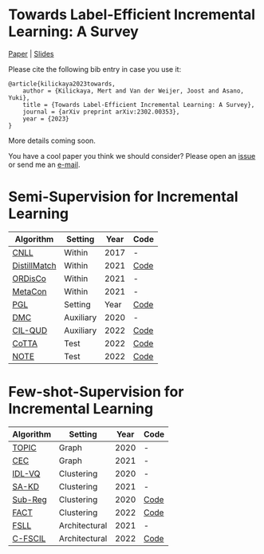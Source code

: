# Towards Label-Efficient Incremental Learning: A Survey

[Paper](https://arxiv.org/pdf/2302.00353.pdf) | [Slides](https://kilickaya.github.io/resume/survey.pdf)

Please cite the following bib entry in case you use it:
```
@article{kilickaya2023towards,
    author = {Kilickaya, Mert and Van der Weijer, Joost and Asano, Yuki},
    title = {Towards Label-Efficient Incremental Learning: A Survey},
    journal = {arXiv preprint arXiv:2302.00353},
    year = {2023}
}
```


More details coming soon.

You have a cool paper you think we should consider? Please open an [issue](https://github.com/kilickaya/label-efficient-il/issues/new/choose) or send me an [e-mail](kilickayamert@gmail.com).   


# Semi-Supervision for Incremental Learning

| Algorithm | Setting | Year | Code | 
| -------- | -------- | -------- | -------- |
| [CNLL](https://dl.acm.org/doi/10.1145/3094243.3094247)      | Within | 2017 | - |
| [DistillMatch](https://arxiv.org/abs/2101.09536) | Within | 2021 | [Code](https://github.com/GT-RIPL/DistillMatch-SSCL) |
| [ORDisCo](https://arxiv.org/abs/2101.00407) | Within | 2021 | - |
| [MetaCon](https://arxiv.org/abs/2110.01856) | Within | 2021 | - | 
| [PGL](https://arxiv.org/abs/2201.09196) | Setting | Year | [Code](https://github.com/luoyan407/grad_prediction) |
| [DMC](https://arxiv.org/abs/1903.07864) | Auxiliary | 2020 | - |
| [CIL-QUD](https://arxiv.org/abs/2206.07842) | Auxiliary | 2022 | [Code](https://github.com/VITA-Group/CIL-QUD) | 
| [CoTTA](https://arxiv.org/abs/2203.13591) | Test | 2022 | [Code](https://github.com/qinenergy/cotta) | 
| [NOTE](https://arxiv.org/abs/2208.05117) | Test  | 2022 | [Code](https://github.com/TaesikGong/NOTE) | 



# Few-shot-Supervision for Incremental Learning

| Algorithm | Setting | Year | Code | 
| -------- | -------- | -------- | -------- |
| [TOPIC](https://openaccess.thecvf.com/content_CVPR_2020/papers/Tao_Few-Shot_Class-Incremental_Learning_CVPR_2020_paper.pdf) | Graph | 2020  | - | 
| [CEC](https://openaccess.thecvf.com/content/CVPR2021/papers/Zhang_Few-Shot_Incremental_Learning_With_Continually_Evolved_Classifiers_CVPR_2021_paper.pdf) | Graph | 2021 | - | 
| [IDL-VQ](https://openreview.net/forum?id=3SV-ZePhnZM) | Clustering | 2020 | - | 
| [SA-KD](https://arxiv.org/abs/2103.04059) | Clustering | 2021 | - | 
| [Sub-Reg](https://openreview.net/forum?id=boJy41J-tnQ) | Clustering | 2020 | [Code](https://github.com/feyzaakyurek/subspace-reg) | 
| [FACT](https://arxiv.org/abs/2203.06953) | Clustering | 2022 | [Code](https://github.com/zhoudw-zdw/CVPR22-Fact) | 
| [FSLL](https://arxiv.org/pdf/2103.00991.pdf) | Architectural | 2021 | - | 
| [C-FSCIL](https://arxiv.org/abs/2203.16588) | Architectural | 2022 | [Code](https://github.com/IBM/constrained-FSCIL) | 


